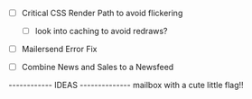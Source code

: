 - [ ] Critical CSS Render Path to avoid flickering
  - [ ] look into caching to avoid redraws?

- [ ] Mailersend Error Fix

- [ ] Combine News and Sales to a Newsfeed


------------ IDEAS --------------
mailbox with a cute little flag!!
